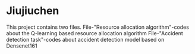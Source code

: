 # Jiujiuchen
This project contains two files.
File-"Resource allocation algorithm"-codes about the Q-learning based resource allocation algorithm 
File-"Accident detection task"-codes about accident detection model based on Densenet161
